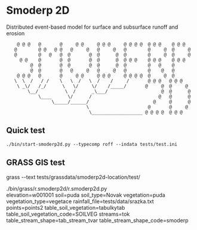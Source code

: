 # Smoderp 2D

Distributed event-based model for surface and subsurface runoff and erosion
```
    @ @ @   @       @     @ @     @ @ @     @ @ @ @  @ @ @    @ @ @  
   @        @ @   @ @   @     @   @     @   @        @     @  @     @
   @        @   @   @  @       @  @      @  @        @     @  @     @
     @ @    @       @  @       @  @      @  @ @ @    @ @ @    @ @ @  
         @  @       @  @       @  @      @  @        @   @    @      
         @  @       @   @     @   @     @   @        @    @   @      
    @ @ @   @       @     @ @     @ @ @     @ @ @ @  @     @  @                                                                           
   \  \  /   / /    \   \  /   \  /    /     /       @ @ @   @ @ @  
    \ _\/   /_/      \   \/     \/    /_____/       @     @  @     @
        \__/          \  /      _\___/                    @  @      @
            \____      \/      /                         @   @      @
                 \_____/______/                        @     @      @
                              \                      @       @     @
                               \___________________ @ @ @ @  @ @ @
```
## Quick test

    ./bin/start-smoderp2d.py --typecomp roff --indata tests/test.ini

## GRASS GIS test

   grass --text tests/grassdata/smoderp2d-location/test/
   
   ./bin/grass/r.smoderp2d/r.smoderp2d.py \
   elevation=w001001 soil=puda soil_type=Novak vegetation=puda \
   vegetation_type=vegetace rainfall_file=tests/data/srazka.txt \
   points=points2 table_soil_vegetation=tabulkytab \
   table_soil_vegetation_code=SOILVEG streams=tok \
   table_stream_shape=tab_stream_tvar table_stream_shape_code=smoderp
